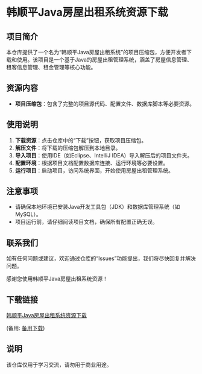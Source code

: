 # 韩顺平Java房屋出租系统资源下载

## 项目简介

本仓库提供了一个名为“韩顺平Java房屋出租系统”的项目压缩包，方便开发者下载和使用。该项目是一个基于Java的房屋出租管理系统，涵盖了房屋信息管理、租客信息管理、租金管理等核心功能。

## 资源内容

- **项目压缩包**：包含了完整的项目源代码、配置文件、数据库脚本等必要资源。

## 使用说明

1. **下载资源**：点击仓库中的“下载”按钮，获取项目压缩包。
2. **解压文件**：将下载的压缩包解压到本地目录。
3. **导入项目**：使用IDE（如Eclipse、IntelliJ IDEA）导入解压后的项目文件夹。
4. **配置环境**：根据项目文档配置数据库连接、运行环境等必要设置。
5. **运行项目**：启动项目，访问系统界面，开始使用房屋出租管理系统。

## 注意事项

- 请确保本地环境已安装Java开发工具包（JDK）和数据库管理系统（如MySQL）。
- 项目运行前，请仔细阅读项目文档，确保所有配置正确无误。

## 联系我们

如有任何问题或建议，欢迎通过仓库的“Issues”功能提出，我们将尽快回复并解决问题。

感谢您使用韩顺平Java房屋出租系统资源！

## 下载链接
[韩顺平Java房屋出租系统资源下载](https://pan.quark.cn/s/c90ac6e6bfcc) 

(备用: [备用下载](https://pan.baidu.com/s/1p0-TAk6AMFGYFKk0ZL5JGg?pwd=1234))

## 说明

该仓库仅用于学习交流，请勿用于商业用途。
